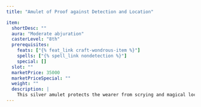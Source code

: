 ```yaml
---
title: "Amulet of Proof against Detection and Location"

item:
  shortDesc: ""
  aura: "Moderate abjuration"
  casterLevel: "8th"
  prerequisites:
    feats: ["{% feat_link craft-wondrous-item %}"]
    spells: ["{% spell_link nondetection %}"]
    special: []
  slot: ""
  marketPrice: 35000
  marketPriceSpecial: ""
  weight: ""
  description: |
    This silver amulet protects the wearer from scrying and magical location just as a {% spell_link nondetection %} spell does. If a divination spell is attempted against the wearer, the caster of the divination must succeed on a caster level check ({% die_roll 1 20 0 %} + caster level) against a DC of 19 (as if the caster had cast {% spell_link nondetection %} on herself ).
---
```

